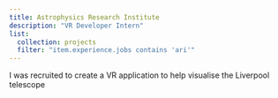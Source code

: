```yaml
---
title: Astrophysics Research Institute
description: "VR Developer Intern"
list:
  collection: projects
  filter: "item.experience.jobs contains 'ari'"
---
```

I was recruited to create a VR application to help visualise the Liverpool telescope